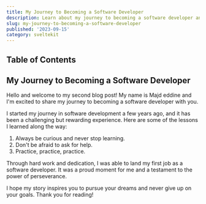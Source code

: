 ```yaml
---
title: My Journey to Becoming a Software Developer
description: Learn about my journey to becoming a software developer and the lessons I learned along the way.
slug: my-journey-to-becoming-a-software-developer
published: '2023-09-15'
category: sveltekit
---
```


## Table of Contents

## My Journey to Becoming a Software Developer

Hello and welcome to my second blog post! My name is Majd eddine and I'm excited to share my journey to becoming a software developer with you.

I started my journey in software development a few years ago, and it has been a challenging but rewarding experience. Here are some of the lessons I learned along the way:

1. Always be curious and never stop learning.
2. Don't be afraid to ask for help.
3. Practice, practice, practice.

Through hard work and dedication, I was able to land my first job as a software developer. It was a proud moment for me and a testament to the power of perseverance.

I hope my story inspires you to pursue your dreams and never give up on your goals. Thank you for reading!
